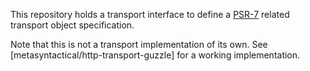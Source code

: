 This repository holds a transport interface to define a [PSR-7](http://www.php-fig.org/psr/psr-7/) related transport
object specification.

Note that this is not a transport implementation of its own. See [metasyntactical/http-transport-guzzle] for a working
implementation.
